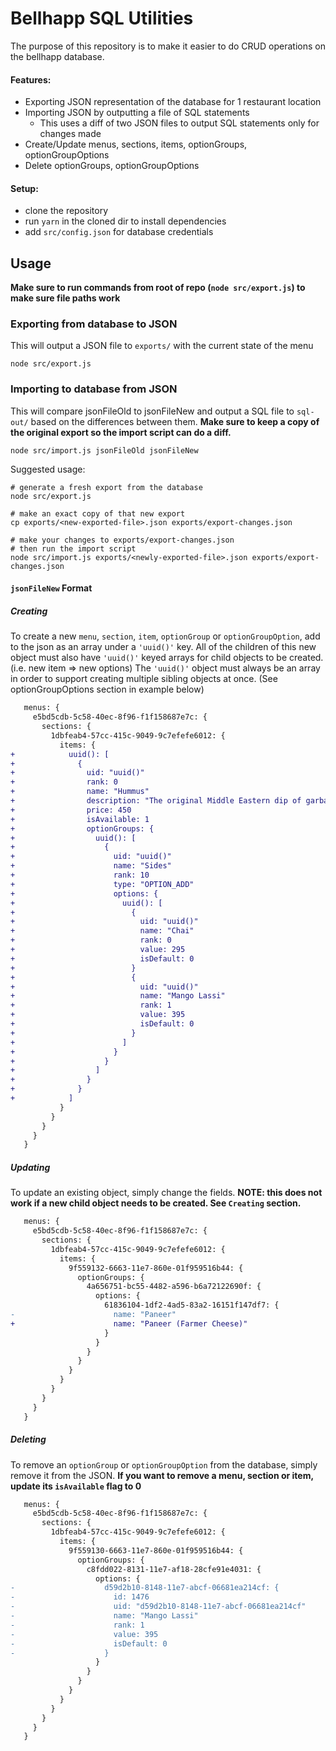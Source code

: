 # Bellhapp SQL Utilities
The purpose of this repository is to make it easier to do CRUD operations on the bellhapp database.
#### Features:
- Exporting JSON representation of the database for 1 restaurant location
- Importing JSON by outputting a file of SQL statements
  - This uses a diff of two JSON files to output SQL statements only for changes made
- Create/Update menus, sections, items, optionGroups, optionGroupOptions
- Delete optionGroups, optionGroupOptions

#### Setup:
- clone the repository
- run `yarn` in the cloned dir to install dependencies
- add `src/config.json` for database credentials

## Usage
**Make sure to run commands from root of repo (`node src/export.js`) to make sure file paths work**
### Exporting from database to JSON
This will output a JSON file to `exports/` with the current state of the menu
```shell
node src/export.js
```

### Importing to database from JSON
This will compare jsonFileOld to jsonFileNew and output a SQL file to `sql-out/` based on the differences between them.
**Make sure to keep a copy of the original export so the import script can do a diff.**
```shell
node src/import.js jsonFileOld jsonFileNew
```
Suggested usage:
```shell
# generate a fresh export from the database
node src/export.js

# make an exact copy of that new export
cp exports/<new-exported-file>.json exports/export-changes.json

# make your changes to exports/export-changes.json
# then run the import script
node src/import.js exports/<newly-exported-file>.json exports/export-changes.json
```

#### `jsonFileNew` Format
##### Creating
To create a new `menu`, `section`, `item`, `optionGroup` or `optionGroupOption`, add to the json as an array under a `'uuid()'` key.
All of the children of this new object must also have `'uuid()'` keyed arrays for child objects to be created. (i.e. new item => new options)
The `'uuid()'` object must always be an array in order to support creating multiple sibling objects at once. (See optionGroupOptions section in example below)
```diff
   menus: {
     e5bd5cdb-5c58-40ec-8f96-f1f158687e7c: {
       sections: {
         1dbfeab4-57cc-415c-9049-9c7efefe6012: {
           items: {
+            uuid(): [
+              {
+                uid: "uuid()"
+                rank: 0
+                name: "Hummus"
+                description: "The original Middle Eastern dip of garbanzo beans, tahini sauce and a special dressing. Served with pita bread."
+                price: 450
+                isAvailable: 1
+                optionGroups: {
+                  uuid(): [
+                    {
+                      uid: "uuid()"
+                      name: "Sides"
+                      rank: 10
+                      type: "OPTION_ADD"
+                      options: {
+                        uuid(): [
+                          {
+                            uid: "uuid()"
+                            name: "Chai"
+                            rank: 0
+                            value: 295
+                            isDefault: 0
+                          }
+                          {
+                            uid: "uuid()"
+                            name: "Mango Lassi"
+                            rank: 1
+                            value: 395
+                            isDefault: 0
+                          }
+                        ]
+                      }
+                    }
+                  ]
+                }
+              }
+            ]
           }
         }
       }
     }
   }
```

##### Updating
To update an existing object, simply change the fields.
**NOTE: this does not work if a new child object needs to be created. See `Creating` section.**
```diff
   menus: {
     e5bd5cdb-5c58-40ec-8f96-f1f158687e7c: {
       sections: {
         1dbfeab4-57cc-415c-9049-9c7efefe6012: {
           items: {
             9f559132-6663-11e7-860e-01f959516b44: {
               optionGroups: {
                 4a656751-bc55-4482-a596-b6a72122690f: {
                   options: {
                     61836104-1df2-4ad5-83a2-16151f147df7: {
-                      name: "Paneer"
+                      name: "Paneer (Farmer Cheese)"
                     }
                   }
                 }
               }
             }
           }
         }
       }
     }
   }
```

##### Deleting
To remove an `optionGroup` or `optionGroupOption` from the database, simply remove it from the JSON.
**If you want to remove a menu, section or item, update its `isAvailable` flag to 0**
```diff
   menus: {
     e5bd5cdb-5c58-40ec-8f96-f1f158687e7c: {
       sections: {
         1dbfeab4-57cc-415c-9049-9c7efefe6012: {
           items: {
             9f559130-6663-11e7-860e-01f959516b44: {
               optionGroups: {
                 c8fdd022-8131-11e7-af18-28cfe91e4031: {
                   options: {
-                    d59d2b10-8148-11e7-abcf-06681ea214cf: {
-                      id: 1476
-                      uid: "d59d2b10-8148-11e7-abcf-06681ea214cf"
-                      name: "Mango Lassi"
-                      rank: 1
-                      value: 395
-                      isDefault: 0
-                    }
                   }
                 }
               }
             }
           }
         }
       }
     }
   }
```
